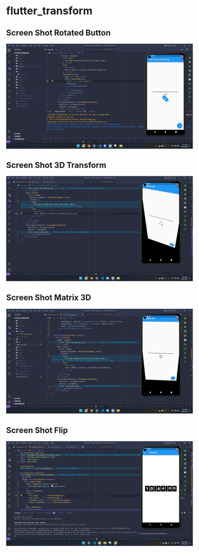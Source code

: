 # flutter_transform

## Screen Shot Rotated Button 
![rotate](images/rotate.png)
## Screen Shot 3D Transform 
![rotate](images/3D_transform.png)
## Screen Shot Matrix 3D
![rotate](images/Matrix_3D.png)
## Screen Shot Flip
![rotate](images/Flip.png)